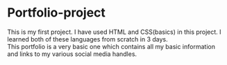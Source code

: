 # Portfolio-project
This is my first project.
I have used HTML and CSS(basics) in this project. I learned both of these languages from scratch in 3 days.  
This portfolio is a very basic one which contains all my basic information and links to my various social media handles. 
